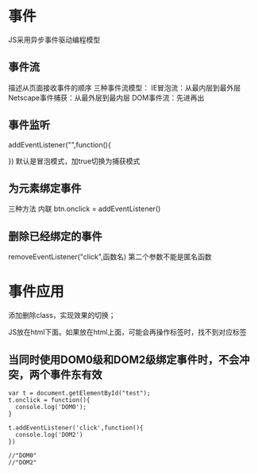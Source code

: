 # 事件

JS采用异步事件驱动编程模型

## 事件流
描述从页面接收事件的顺序
三种事件流模型：
IE冒泡流：从最内层到最外层
Netscape事件捕获：从最外层到最内层
DOM事件流：先进再出

## 事件监听
addEventListener("",function(){
	
})
默认是冒泡模式，加true切换为捕获模式

## 为元素绑定事件
三种方法
内联
btn.onclick = 
addEventListener()

## 删除已经绑定的事件
removeEventListener("click",函数名)
第二个参数不能是匿名函数

# 事件应用
添加删除class，实现效果的切换；

JS放在html下面。如果放在html上面，可能会再操作标签时，找不到对应标签


## 当同时使用DOM0级和DOM2级绑定事件时，不会冲突，两个事件东有效

```
var t = document.getElementById("test");
t.onclick = function(){
  console.log('DOM0');
}

t.addEventListener('click',function(){
  console.log('DOM2')
})

//"DOM0"
//"DOM2"
```
